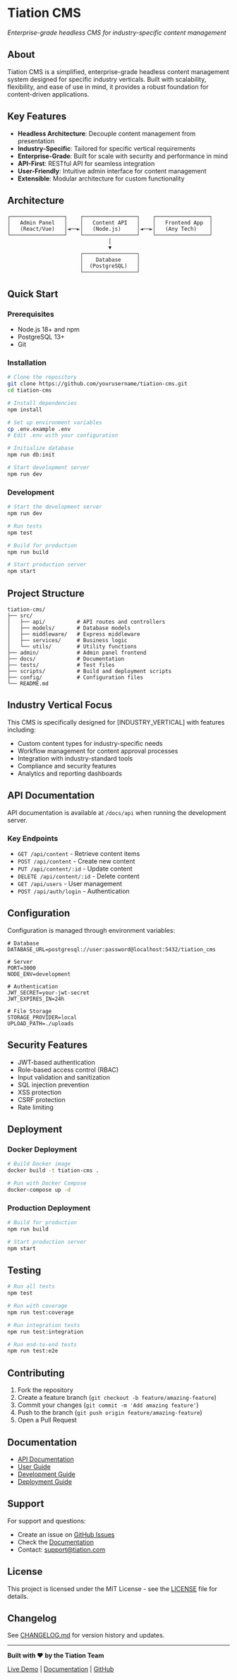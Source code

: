 # Tiation CMS
*Enterprise-grade headless CMS for industry-specific content management*

## About

Tiation CMS is a simplified, enterprise-grade headless content management system designed for specific industry verticals. Built with scalability, flexibility, and ease of use in mind, it provides a robust foundation for content-driven applications.

## Key Features

- **Headless Architecture**: Decouple content management from presentation
- **Industry-Specific**: Tailored for specific vertical requirements
- **Enterprise-Grade**: Built for scale with security and performance in mind
- **API-First**: RESTful API for seamless integration
- **User-Friendly**: Intuitive admin interface for content management
- **Extensible**: Modular architecture for custom functionality

## Architecture

```
┌─────────────────┐    ┌─────────────────┐    ┌─────────────────┐
│   Admin Panel   │    │   Content API   │    │   Frontend App  │
│   (React/Vue)   │◄──►│   (Node.js)     │◄──►│   (Any Tech)    │
└─────────────────┘    └─────────────────┘    └─────────────────┘
                                │
                                ▼
                       ┌─────────────────┐
                       │    Database     │
                       │  (PostgreSQL)   │
                       └─────────────────┘
```

## Quick Start

### Prerequisites

- Node.js 18+ and npm
- PostgreSQL 13+
- Git

### Installation

```bash
# Clone the repository
git clone https://github.com/yourusername/tiation-cms.git
cd tiation-cms

# Install dependencies
npm install

# Set up environment variables
cp .env.example .env
# Edit .env with your configuration

# Initialize database
npm run db:init

# Start development server
npm run dev
```

### Development

```bash
# Start the development server
npm run dev

# Run tests
npm test

# Build for production
npm run build

# Start production server
npm start
```

## Project Structure

```
tiation-cms/
├── src/
│   ├── api/          # API routes and controllers
│   ├── models/       # Database models
│   ├── middleware/   # Express middleware
│   ├── services/     # Business logic
│   └── utils/        # Utility functions
├── admin/            # Admin panel frontend
├── docs/             # Documentation
├── tests/            # Test files
├── scripts/          # Build and deployment scripts
├── config/           # Configuration files
└── README.md
```

## Industry Vertical Focus

This CMS is specifically designed for [INDUSTRY_VERTICAL] with features including:

- Custom content types for industry-specific needs
- Workflow management for content approval processes
- Integration with industry-standard tools
- Compliance and security features
- Analytics and reporting dashboards

## API Documentation

API documentation is available at `/docs/api` when running the development server.

### Key Endpoints

- `GET /api/content` - Retrieve content items
- `POST /api/content` - Create new content
- `PUT /api/content/:id` - Update content
- `DELETE /api/content/:id` - Delete content
- `GET /api/users` - User management
- `POST /api/auth/login` - Authentication

## Configuration

Configuration is managed through environment variables:

```env
# Database
DATABASE_URL=postgresql://user:password@localhost:5432/tiation_cms

# Server
PORT=3000
NODE_ENV=development

# Authentication
JWT_SECRET=your-jwt-secret
JWT_EXPIRES_IN=24h

# File Storage
STORAGE_PROVIDER=local
UPLOAD_PATH=./uploads
```

## Security Features

- JWT-based authentication
- Role-based access control (RBAC)
- Input validation and sanitization
- SQL injection prevention
- XSS protection
- CSRF protection
- Rate limiting

## Deployment

### Docker Deployment

```bash
# Build Docker image
docker build -t tiation-cms .

# Run with Docker Compose
docker-compose up -d
```

### Production Deployment

```bash
# Build for production
npm run build

# Start production server
npm start
```

## Testing

```bash
# Run all tests
npm test

# Run with coverage
npm run test:coverage

# Run integration tests
npm run test:integration

# Run end-to-end tests
npm run test:e2e
```

## Contributing

1. Fork the repository
2. Create a feature branch (`git checkout -b feature/amazing-feature`)
3. Commit your changes (`git commit -m 'Add amazing feature'`)
4. Push to the branch (`git push origin feature/amazing-feature`)
5. Open a Pull Request

## Documentation

- [API Documentation](./docs/api.md)
- [User Guide](./docs/user-guide.md)
- [Development Guide](./docs/development.md)
- [Deployment Guide](./docs/deployment.md)

## Support

For support and questions:
- Create an issue on [GitHub Issues](https://github.com/yourusername/tiation-cms/issues)
- Check the [Documentation](./docs/)
- Contact: support@tiation.com

## License

This project is licensed under the MIT License - see the [LICENSE](LICENSE) file for details.

## Changelog

See [CHANGELOG.md](CHANGELOG.md) for version history and updates.

---

**Built with ❤️ by the Tiation Team**

[Live Demo](https://tiation-cms-demo.com) | [Documentation](https://docs.tiation-cms.com) | [GitHub](https://github.com/yourusername/tiation-cms)
